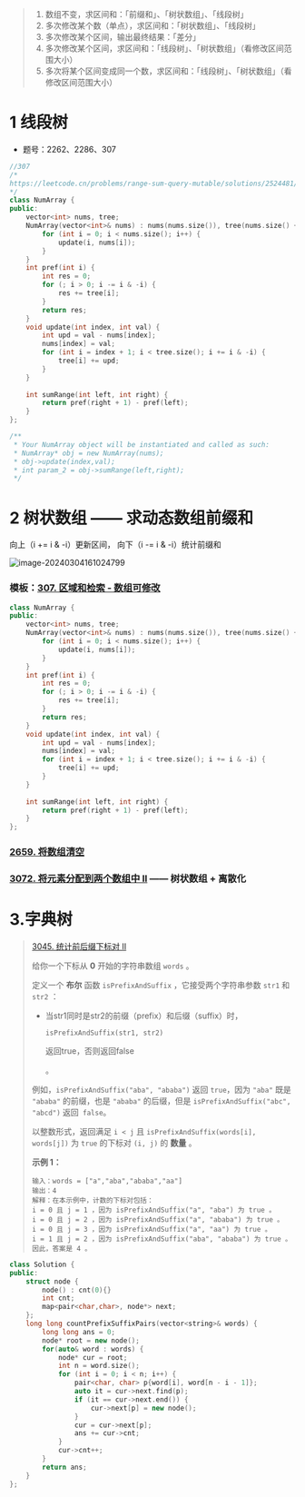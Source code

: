 > 1. 数组不变，求区间和：「前缀和」、「树状数组」、「线段树」
> 2. 多次修改某个数（单点），求区间和：「树状数组」、「线段树」
> 3. 多次修改某个区间，输出最终结果：「差分」
> 4. 多次修改某个区间，求区间和：「线段树」、「树状数组」（看修改区间范围大小）
> 5. 多次将某个区间变成同一个数，求区间和：「线段树」、「树状数组」（看修改区间范围大小）

# 1 线段树

- 题号：2262、2286、307

```cpp
//307
/*
https://leetcode.cn/problems/range-sum-query-mutable/solutions/2524481/dai-ni-fa-ming-shu-zhuang-shu-zu-fu-shu-lyfll/
*/
class NumArray {
public:
    vector<int> nums, tree;
    NumArray(vector<int>& nums) : nums(nums.size()), tree(nums.size() + 1) {
        for (int i = 0; i < nums.size(); i++) {
            update(i, nums[i]);
        }
    }
    int pref(int i) {
        int res = 0;
        for (; i > 0; i -= i & -i) {
            res += tree[i];
        }
        return res;
    }
    void update(int index, int val) {
        int upd = val - nums[index];
        nums[index] = val;
        for (int i = index + 1; i < tree.size(); i += i & -i) {
            tree[i] += upd;
        }
    }
    
    int sumRange(int left, int right) {
        return pref(right + 1) - pref(left);
    }
};

/**
 * Your NumArray object will be instantiated and called as such:
 * NumArray* obj = new NumArray(nums);
 * obj->update(index,val);
 * int param_2 = obj->sumRange(left,right);
 */
```

# 2 树状数组 —— 求动态数组前缀和

向上（i += i & -i）更新区间， 向下（i -= i & -i）统计前缀和

![image-20240304161024799](https://typora-dusong.oss-cn-chengdu.aliyuncs.com/image-20240304161024799.png)

### 模板：[307. 区域和检索 - 数组可修改](https://leetcode.cn/problems/range-sum-query-mutable/)

```cpp
class NumArray {
public:
    vector<int> nums, tree;
    NumArray(vector<int>& nums) : nums(nums.size()), tree(nums.size() + 1) {
        for (int i = 0; i < nums.size(); i++) {
            update(i, nums[i]);
        }
    }
    int pref(int i) {
        int res = 0;
        for (; i > 0; i -= i & -i) {
            res += tree[i];
        }
        return res;
    }
    void update(int index, int val) {
        int upd = val - nums[index];
        nums[index] = val;
        for (int i = index + 1; i < tree.size(); i += i & -i) {
            tree[i] += upd;
        }
    }
    
    int sumRange(int left, int right) {
        return pref(right + 1) - pref(left);
    }
};
```



### [2659. 将数组清空](https://leetcode.cn/problems/make-array-empty/)

### [3072. 将元素分配到两个数组中 II](https://leetcode.cn/problems/distribute-elements-into-two-arrays-ii/) —— 树状数组 + 离散化



# 3.字典树

> [3045. 统计前后缀下标对 II](https://leetcode.cn/problems/count-prefix-and-suffix-pairs-ii/)
>
> 给你一个下标从 **0** 开始的字符串数组 `words` 。
>
> 定义一个 **布尔** 函数 `isPrefixAndSuffix` ，它接受两个字符串参数 `str1` 和 `str2` ：
>
> - 当str1同时是str2的前缀（prefix）和后缀（suffix）时，
>
>   ```
>   isPrefixAndSuffix(str1, str2)
>   ```
>
>   返回true，否则返回false
>
>   。
>
> 例如，`isPrefixAndSuffix("aba", "ababa")` 返回 `true`，因为 `"aba"` 既是 `"ababa"` 的前缀，也是 `"ababa"` 的后缀，但是 `isPrefixAndSuffix("abc", "abcd")` 返回` false`。
>
> 以整数形式，返回满足 `i < j` 且 `isPrefixAndSuffix(words[i], words[j])` 为 `true` 的下标对 `(i, j)` 的 **数量** 。
>
> **示例 1：**
>
> ```
> 输入：words = ["a","aba","ababa","aa"]
> 输出：4
> 解释：在本示例中，计数的下标对包括：
> i = 0 且 j = 1 ，因为 isPrefixAndSuffix("a", "aba") 为 true 。
> i = 0 且 j = 2 ，因为 isPrefixAndSuffix("a", "ababa") 为 true 。
> i = 0 且 j = 3 ，因为 isPrefixAndSuffix("a", "aa") 为 true 。
> i = 1 且 j = 2 ，因为 isPrefixAndSuffix("aba", "ababa") 为 true 。
> 因此，答案是 4 。
> ```

```cpp
class Solution {
public:
    struct node {
        node() : cnt(0){}
        int cnt;
        map<pair<char,char>, node*> next;
    };
    long long countPrefixSuffixPairs(vector<string>& words) {
        long long ans = 0;
        node* root = new node();
        for(auto& word : words) {
            node* cur = root;
            int n = word.size();
            for (int i = 0; i < n; i++) {
                pair<char, char> p{word[i], word[n - i - 1]};
                auto it = cur->next.find(p);
                if (it == cur->next.end()) {
                    cur->next[p] = new node();
                }
                cur = cur->next[p];
                ans += cur->cnt;
            }
            cur->cnt++;
        }
        return ans;
    }
};
```







